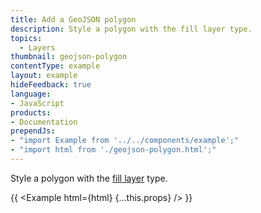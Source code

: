 ```yaml
---
title: Add a GeoJSON polygon
description: Style a polygon with the fill layer type.
topics:
  - Layers
thumbnail: geojson-polygon
contentType: example
layout: example
hideFeedback: true
language:
- JavaScript
products:
- Documentation
prependJs:
- "import Example from '../../components/example';"
- "import html from './geojson-polygon.html';"
---
```


Style a polygon with the [fill layer](https://docs.goong.io/style-spec/layers/#fill) type.

{{ <Example html={html} {...this.props} /> }}
